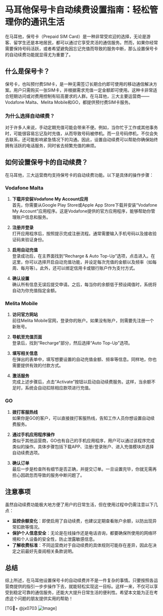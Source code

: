 # 马耳他保号卡自动续费设置指南：轻松管理你的通讯生活

在马耳他，保号卡（Prepaid SIM Card）是一种非常受欢迎的选择，无论是游客、留学生还是本地居民，都可以通过它享受灵活的通信服务。然而，如果你经常需要保持号码活跃，或者希望避免因忘记充值而导致的服务中断，那么设置保号卡的自动续费功能就显得尤为重要了。

## 什么是保号卡？

保号卡，也叫预付费SIM卡，是一种无需签订长期合约即可使用的移动通信解决方案。用户只需购买一张SIM卡，并根据需求充值一定金额即可使用。这种卡非常适合短期访问或对费用控制有较高要求的人群。在马耳他，三大主要运营商——Vodafone Malta、Melita Mobile和GO，都提供预付费SIM卡服务。

### 为什么选择自动续费？

对于许多人来说，手动定期充值可能会带来不便。例如，当你忙于工作或其他事务时，可能很容易忘记及时充值，从而导致号码被停机。而一旦号码停机，不仅会失去联系，还可能影响紧急情况下的沟通。因此，设置自动续费可以帮助你确保始终拥有活跃的电话服务，同时省去频繁充值的麻烦。

## 如何设置保号卡的自动续费？

在马耳他，三大运营商均支持保号卡的自动续费功能。以下是具体的操作步骤：

### Vodafone Malta

1. **下载并安装Vodafone My Account应用**  
   首先，你需要从Google Play Store或Apple App Store下载并安装“Vodafone My Account”应用程序。这是Vodafone提供的官方应用程序，能够帮助你管理账户信息和服务。

2. **注册并登录**  
   打开应用程序后，按照提示完成注册流程。通常需要输入手机号码以及接收验证码来验证身份。

3. **启用自动充值**  
   登录成功后，在主界面找到“Recharge & Auto Top-Up”选项，点击进入。在这里，你可以选择开启自动充值功能，并设定每次充值的金额以及频率（如每周、每月等）。此外，还可以绑定信用卡或银行账户作为支付方式。

4. **确认设置**  
   确认所有信息无误后提交申请。之后，每当你的余额低于预设阈值时，系统将自动为你充值指定金额。

### Melita Mobile

1. **访问官方网站**  
   前往Melita Mobile官网，登录你的账户。如果没有账户，则需要先注册一个新账号。

2. **导航至充值页面**  
   登录后，找到“Recharge”部分，然后选择“Auto Top-Up”选项。

3. **填写相关信息**  
   在弹出的表单中，填写想要设置的自动充值金额、频率等信息。同样地，你也需要提供有效的付款方式。

4. **激活服务**  
   完成上述步骤后，点击“Activate”按钮以启动自动续费服务。这样，当余额不足时，系统会自动扣除相应款项进行充值。

### GO

1. **拨打客服热线**  
   如果你是GO的客户，可以直接拨打客服热线，告知工作人员你想设置自动续费服务。

2. **通过手机应用程序操作**  
   类似于其他运营商，GO也有自己的手机应用程序，用户可以通过该程序完成类似的操作。具体步骤包括下载APP、注册/登录账户、进入充值模块并选择自动续费选项。

3. **确认订单**  
   最后一步是检查所有细节是否正确，并提交订单。一旦设置完毕，你就无需再担心因疏忽而导致的服务中断问题了。

## 注意事项

虽然自动续费功能极大地方便了用户的日常生活，但在使用过程中仍需注意以下几点：

- **监控余额变化**：即使启用了自动续费，也建议定期查看账户余额，以防出现异常扣款等情况。
- **保护个人信息安全**：无论是在线操作还是电话咨询，都要确保所使用的网络环境和个人设备的安全性，防止泄露敏感信息。
- **了解收费标准**：不同运营商对于自动续费的具体规则可能存在差异，因此在决定之前最好先查阅相关条款说明。

## 总结

综上所述，在马耳他设置保号卡的自动续费并不是一件复杂的事情。只要按照各运营商提供的指引一步步操作下去，就能轻松实现这一目标。这样一来，不仅可以享受到稳定可靠的通信服务，还能大大提升日常生活的便利性。希望本文能为正在考虑这个问题的朋友提供实用的帮助！

[TG💪+ @jx0703 ![Image](https://github.com/user-attachments/assets/dbca1d08-cadb-493c-b0ec-ad6f7a83f270)]